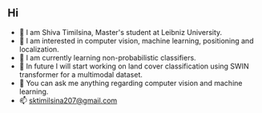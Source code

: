 ## Hi

- 👋 I am Shiva Timilsina, Master's student at Leibniz University.
- 🌱 I am interested in computer vision, machine learning, positioning and localization.
- 🌱 I am currently learning non-probabilistic classifiers.
- 🔭 In future I will start working on land cover classification using SWIN transformer for a multimodal dataset.
- 💬 You can ask me anything regarding computer vision and machine learning.
- 📫 sktimilsina207@gmail.com




<!--
**sakcham-de/sakcham-de** is a ✨ _special_ ✨ repository because its `README.md` (this file) appears on your GitHub profile.

Here are some ideas to get you started:

- 🔭 I’m currently working on
- 🌱 I’m currently learning ...
- 👯 I’m looking to collaborate on ...
- 🤔 I’m looking for help with ...
- 💬 Ask me about ...
- 📫 How to reach me: ...
- 😄 Pronouns: ...
- ⚡ Fun fact: ...
-->
